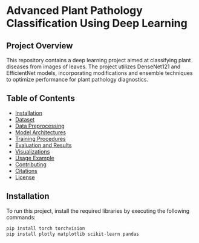 # Advanced Plant Pathology Classification Using Deep Learning

## Project Overview
This repository contains a deep learning project aimed at classifying plant diseases from images of leaves. The project utilizes DenseNet121 and EfficientNet models, incorporating modifications and ensemble techniques to optimize performance for plant pathology diagnostics.

## Table of Contents
- [Installation](#installation)
- [Dataset](#dataset)
- [Data Preprocessing](#data-preprocessing)
- [Model Architectures](#model-architectures)
- [Training Procedures](#training-procedures)
- [Evaluation and Results](#evaluation-and-results)
- [Visualizations](#visualizations)
- [Usage Example](#usage-example)
- [Contributing](#contributing)
- [Citations](#citations)
- [License](#license)

## Installation
To run this project, install the required libraries by executing the following commands:

```bash
pip install torch torchvision
pip install plotly matplotlib scikit-learn pandas
